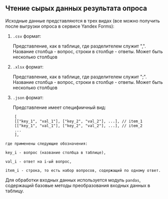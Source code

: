 ## Чтение сырых данных результата опроса

Исходные данные представляются в трех видах (все можно получить после выгрузки опроса в сервисе Yandex Forms):

1. `.csv` формат:

    Представление, как в таблице, где разделителем служит ",". Название столбца - вопрос, строки в столбце - ответы. Может быть несколько столбцов
2. `.xlsx` формат:

    Представление, как в таблице, где разделителем служит ";". Название столбца - вопрос, строки в столбце - ответы. Может быть несколько столбцов
3. `.json` формат:

    Представление имеет специфиичный вид:
```
    [
    [["key_1", "val_1"], ["key_2", "val_2"], ...], // item_1
    [["key_1", "val_1"], ["key_2", "val_2"], ...], // item_2
    ...
    ],
```

    где применены следующие обозначения:
    
    key_i - вопрос (название столбца в таблице),

    val_i - ответ на i-ый вопрос,

    item_i - строка, то есть набор вопросов, содержащий по одному ответ.

Для обработки входных данных используется модуль `pandas`, содержащий базовые методы преобразования входных данных в таблицу.
